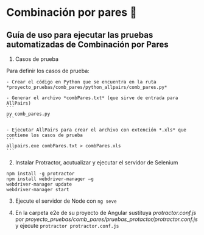 # Combinación por pares :couple_with_heart:

## Guía de uso para ejecutar las pruebas automatizadas de Combinación por Pares

1. Casos de prueba

Para definir los casos de prueba:

	- Crear el código en Python que se encuentra en la ruta *proyecto_pruebas/comb_pares/python_allpairs/comb_pares.py*

	- Generar el archivo *combPares.txt* (que sirve de entrada para AllPairs)
	```
	py comb_pares.py
	```

	- Ejecutar AllPairs para crear el archivo con extención *.xls* que contiene los casos de prueba
	```
	allpairs.exe combPares.txt > combPares.xls
	```

2. Instalar Protractor, acutualizar y ejecutar el servidor de Selenium
```
npm install -g protractor
npm install webdriver-manager –g
webdriver-manager update
webdriver-manager start
```

3. Ejecute el servidor de Node con `ng seve`

4. En la carpeta e2e de su proyecto de Angular sustituya *protractor.conf.js* por *proyecto_pruebas/comb_pares/pruebas_protactor/protractor.conf.js* y ejecute `protractor protractor.conf.js`